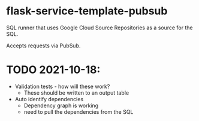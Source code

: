 # flask-service-template-pubsub
SQL runner that uses Google Cloud Source Repositories as a source for the SQL.

Accepts requests via PubSub.


# TODO 2021-10-18:
- Validation tests - how will these work?
    - These should be written to an output table
- Auto identify dependencies 
    - Dependency graph is working
    - need to pull the dependencies from the SQL
